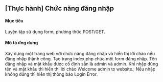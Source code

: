 ## [Thực hành] Chức năng đăng nhập
#### Mục tiêu
Luyện tập sử dụng form, phương thức POST/GET.

#### Mô tả ứng dụng
Xây dựng một trang web với chức năng đăng nhập và hiển thị lời chào nếu đăng nhập thành công. Tạo trang index.php chứa một form đăng nhập. Tên đăng nhập và mật khẩu được cố định sẵn là admin và admin. Khi nhập đúng tên và mật khẩu thì hiển thị lời chào Welcome admin to website.; Nếu nhập không đúng thì hiển thị thông báo Login Error.
